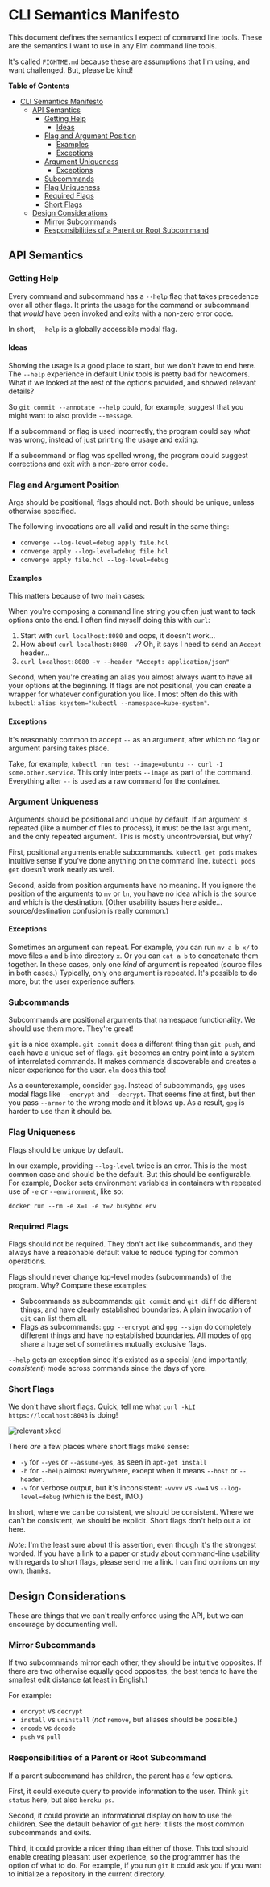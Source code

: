 # CLI Semantics Manifesto

This document defines the semantics I expect of command line tools.
These are the semantics I want to use in any Elm command line tools.

It's called `FIGHTME.md` because these are assumptions that I'm using, and want challenged.
But, please be kind!

<!-- markdown-toc start - Don't edit this section. Run M-x markdown-toc-generate-toc again -->
**Table of Contents**

- [CLI Semantics Manifesto](#cli-semantics-manifesto)
    - [API Semantics](#api-semantics)
        - [Getting Help](#getting-help)
            - [Ideas](#ideas)
        - [Flag and Argument Position](#flag-and-argument-position)
            - [Examples](#examples)
            - [Exceptions](#exceptions)
        - [Argument Uniqueness](#argument-uniqueness)
            - [Exceptions](#exceptions)
        - [Subcommands](#subcommands)
        - [Flag Uniqueness](#flag-uniqueness)
        - [Required Flags](#required-flags)
        - [Short Flags](#short-flags)
    - [Design Considerations](#design-considerations)
        - [Mirror Subcommands](#mirror-subcommands)
        - [Responsibilities of a Parent or Root Subcommand](#responsibilities-of-a-parent-or-root-subcommand)

<!-- markdown-toc end -->

## API Semantics

### Getting Help

Every command and subcommand has a `--help` flag that takes precedence over all other flags.
It prints the usage for the command or subcommand that *would* have been invoked and exits with a non-zero error code.

In short, `--help` is a globally accessible modal flag.

#### Ideas

Showing the usage is a good place to start, but we don't have to end here.
The `--help` experience in default Unix tools is pretty bad for newcomers.
What if we looked at the rest of the options provided, and showed relevant details?

So `git commit --annotate --help` could, for example, suggest that you might want to also provide `--message`.

If a subcommand or flag is used incorrectly, the program could say *what* was wrong, instead of just printing the usage and exiting.

If a subcommand or flag was spelled wrong, the program could suggest corrections and exit with a non-zero error code.

### Flag and Argument Position

Args should be positional, flags should not.
Both should be unique, unless otherwise specified.

The following invocations are all valid and result in the same thing:

- `converge --log-level=debug apply file.hcl`
- `converge apply --log-level=debug file.hcl`
- `converge apply file.hcl --log-level=debug`

#### Examples

This matters because of two main cases:

When you're composing a command line string you often just want to tack options onto the end.
I often find myself doing this with `curl`:

1. Start with `curl localhost:8080` and oops, it doesn't work&hellip;
2. How about `curl localhost:8080 -v`?
   Oh, it says I need to send an `Accept` header&hellip;
3. `curl localhost:8080 -v --header "Accept: application/json"`

Second, when you're creating an alias you almost always want to have all your options at the beginning.
If flags are not positional, you can create a wrapper for whatever configuration you like.
I most often do this with `kubectl`: `alias ksystem="kubectl --namespace=kube-system"`.

#### Exceptions

It's reasonably common to accept `--` as an argument, after which no flag or argument parsing takes place.

Take, for example, `kubectl run test --image=ubuntu -- curl -I some.other.service`.
This only interprets `--image` as part of the command.
Everything after `--` is used as a raw command for the container.

### Argument Uniqueness

Arguments should be positional and unique by default.
If an argument is repeated (like a number of files to process), it must be the last argument, and the only repeated argument.
This is mostly uncontroversial, but why?

First, positional arguments enable subcommands.
`kubectl get pods` makes intuitive sense if you've done anything on the command line.
`kubectl pods get` doesn't work nearly as well.

Second, aside from position arguments have no meaning.
If you ignore the position of the arguments to `mv` or `ln`, you have no idea which is the source and which is the destination.
(Other usability issues here aside&hellip; source/destination confusion is really common.)

#### Exceptions

Sometimes an argument can repeat.
For example, you can run `mv a b x/` to move files `a` and `b` into directory `x`.
Or you can `cat a b` to concatenate them together.
In these cases, only one *kind* of argument is repeated (source files in both cases.)
Typically, only one argument is repeated.
It's possible to do more, but the user experience suffers.

### Subcommands

Subcommands are positional arguments that namespace functionality.
We should use them more.
They're great!

`git` is a nice example.
`git commit` does a different thing than `git push`, and each have a unique set of flags.
`git` becomes an entry point into a system of interrelated commands.
It makes commands discoverable and creates a nicer experience for the user.
`elm` does this too!

As a counterexample, consider `gpg`.
Instead of subcommands, `gpg` uses modal flags like `--encrypt` and `--decrypt`.
That seems fine at first, but then you pass `--armor` to the wrong mode and it blows up.
As a result, `gpg` is harder to use than it should be.

### Flag Uniqueness

Flags should be unique by default.

In our example, providing `--log-level` twice is an error.
This is the most common case and should be the default.
But this should be configurable.
For example, Docker sets environment variables in containers with repeated use of `-e` or `--environment`, like so:

```
docker run --rm -e X=1 -e Y=2 busybox env
```

### Required Flags

Flags should not be required.
They don't act like subcommands, and they always have a reasonable default value to reduce typing for common operations.

Flags should never change top-level modes (subcommands) of the program.
Why?
Compare these examples:

- Subcommands as subcommands: `git commit` and `git diff` do different things, and have clearly established boundaries. 
  A plain invocation of `git` can list them all.
- Flags as subcommands: `gpg --encrypt`  and `gpg --sign` do completely different things and have no established boundaries.
  All modes of `gpg` share a huge set of sometimes mutually exclusive flags.

`--help` gets an exception since it's existed as a special (and importantly, *consistent*) mode across commands since the days of yore.

### Short Flags

We don't have short flags.
Quick, tell me what `curl -kLI https://localhost:8043` is doing!

![relevant xkcd](https://imgs.xkcd.com/comics/tar.png)

There *are* a few places where short flags make sense:

- `-y` for `--yes` or `--assume-yes`, as seen in `apt-get install`
- `-h` for `--help` almost everywhere, except when it means `--host` or `--header`.
- `-v` for verbose output, but it's inconsistent: `-vvvv` vs `-v=4` vs `--log-level=debug` (which is the best, IMO.)

In short, where we can be consistent, we should be consistent.
Where we can't be consistent, we should be explicit.
Short flags don't help out a lot here.

*Note*: I'm the least sure about this assertion, even though it's the strongest worded.
If you have a link to a paper or study about command-line usability with regards to short flags, please send me a link.
I can find opinions on my own, thanks.

## Design Considerations

These are things that we can't really enforce using the API, but we can encourage by documenting well.

### Mirror Subcommands

If two subcommands mirror each other, they should be intuitive opposites.
If there are two otherwise equally good opposites, the best tends to have the smallest edit distance (at least in English.)

For example:

- `encrypt` vs `decrypt`
- `install` vs `uninstall` (*not* `remove`, but aliases should be possible.)
- `encode` vs `decode`
- `push` vs `pull`

### Responsibilities of a Parent or Root Subcommand

If a parent subcommand has children, the parent has a few options.

First, it could execute query to provide information to the user.
Think `git status` here, but also `heroku ps`.

Second, it could provide an informational display on how to use the children.
See the default behavior of `git` here: it lists the most common subcommands and exits.

Third, it could provide a nicer thing than either of those.
This tool should enable creating pleasant user experience, so the programmer has the option of what to do.
For example, if you run `git` it could ask you if you want to initialize a repository in the current directory.
